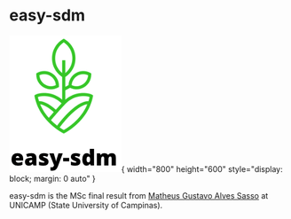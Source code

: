 # easy-sdm

![easy_sdm](./docs/imgs/logo_easy_sdm.png){ width="800" height="600" style="display: block; margin: 0 auto" }

easy-sdm is the MSc final result from [Matheus Gustavo Alves Sasso](https://github.com/math-sasso) at UNICAMP (State University of Campinas).